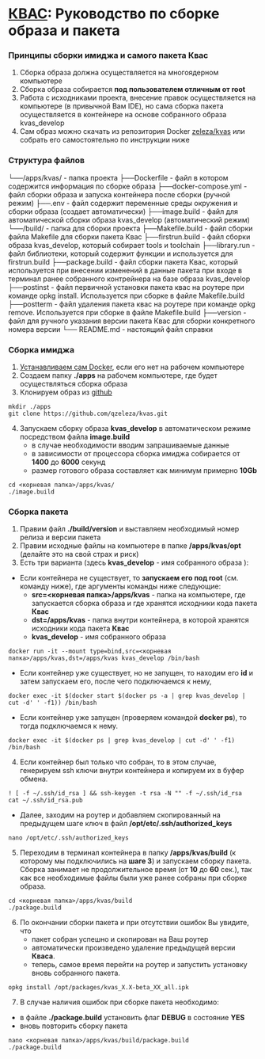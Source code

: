 # [КВАС](https://forum.keenetic.com/topic/14415-пробуем-квас-shadowsocks-и-другие-vpn-клиенты/?do=findComment&comment=152234): Руководство по сборке образа и пакета

### Принципы сборки имиджа и самого пакета **Квас**
1. Сборка образа должна осуществляется на многоядерном компьютере
2. Сборка образа собирается **под пользователем отличным от root**
3. Работа с исходниками проекта, внесение правок осуществляется на компьютере (в привычной Вам IDE), но сама сборка пакета осуществляется в контейнере на основе собранного образа kvas_develop
4. Сам образ можно скачать из репозитория Docker [zeleza/kvas](https://hub.docker.com/r/zeleza/kvas) или собрать его самостоятельно по инструкции ниже 

### Структура файлов
└──/apps/kvas/                    - папка проекта
          ├──Dockerfile           - файл в котором содержится информация по сборке образа
          ├──docker-compose.yml   - файл сборки образа и запуска контейнера после сборки (ручной режим)
          ├──.env                 - файл содержит переменные среды окружения и сборки образа (создает автоматически)
          ├──image.build          - файл для автоматической сборки образа kvas_develop (автоматический режим)
          └──/build/              - папка для сборки проекта
                ├──Makefile.build - файл сборки файла Makefile для сборки пакета Квас
                ├──firstrun.build - файл сборки образа kvas_develop, который собирает tools и toolchain
                ├──library.run    - файл библиотеки, который содержит функции и используется для firstrun.build
                ├──package.build  - файл сборки пакета Квас, который используется при внесении изменений в данные пакета при входе в терминал ранее собранного контрейнера на базе образа kvas_develop
                ├──postinst       - файл первичной установки пакета квас на роутере при команде opkg install. Используется при сборке в файле Makefile.build
                ├──postterm       - файл удаления пакета квас на роутере при команде opkg remove. Используется при сборке в файле Makefile.build
                ├──version        - файл для ручного указания версии пакета Квас для сборки конкретного номера версии
                └── README.md     - настоящий файл справки 

### Сборка имиджа
1. [Устанавливаем сам Docker](https://docs.docker.com/engine/install/), если его нет на рабочем компьютере
2. Создаем папку **./apps** на рабочем компьютере, где будет осуществляться сборка образа
3. Клонируем образ из [github](https://github.com/qzeleza/kvas) 
```
mkdir ./apps 
git clone https://github.com/qzeleza/kvas.git
```

4. Запускаем сборку образа **kvas_develop** в автоматическом режиме посредством файла **image.build**
    - в случае необходимости вводим запрашиваемые данные
    - в зависимости от процессора сборка имиджа собирается от **1400** до **6000** секунд 
    - размер готового образа составляет как минимум примерно **10Gb**

```
cd <корневая папка>/apps/kvas/
./image.build
```

### Сборка пакета
1. Правим файл **./build/version** и выставляем необходимый номер релиза и версии пакета 
2. Правим исходные файлы на компьютере в папке **/apps/kvas/opt** (делайте это на свой страх и риск)
3. Есть три варианта (здесь **kvas_develop** - имя собранного образа ): 
  - Если контейнера не существует, то **запускаем его под root** (см. команду ниже), где аргументы команды ниже следующие:
    - **src=<корневая папка>/apps/kvas** - папка на компьютере, где запускается сборка образа и где хранятся исходники кода пакета **Квас**
    - **dst=/apps/kvas** - папка внутри контейнера, в которой хранятся исходники кода пакета **Квас** 
    - **kvas_develop** - имя собранного образа
```
docker run -it --mount type=bind,src=<корневая папка>/apps/kvas,dst=/apps/kvas kvas_develop /bin/bash
```
  - Если контейнер уже существует, но не запущен, то находим его **id** и затем запускаем его, после чего подключаемся к нему,
```
docker exec -it $(docker start $(docker ps -a | grep kvas_develop | cut -d' ' -f1)) /bin/bash
```
  - Если контейнер уже запущен (проверяем командой **docker ps**), то тогда подключаемся к нему.
```
docker exec -it $(docker ps | grep kvas_develop | cut -d' ' -f1) /bin/bash
```

4. Если контейнер был только что собран, то в этом случае, генерируем ssh ключи внутри контейнера и копируем их в буфер обмена.
```
! [ -f ~/.ssh/id_rsa ] && ssh-keygen -t rsa -N "" -f ~/.ssh/id_rsa
cat ~/.ssh/id_rsa.pub 
```
 - Далее, заходим на роутер и добавляем скопированный на предыдущем шаге ключ в файл **/opt/etc/.ssh/authorized_keys**
```
nano /opt/etc/.ssh/authorized_keys
```
5. Переходим в терминал контейнера в папку **/apps/kvas/build** (к которому мы подключились на **шаге 3**) и запускаем сборку пакета. Сборка занимает не продолжительное время (от **10** до **60** сек.), так как все необходимые файлы были уже ранее собраны при сборке образа.
```
cd <корневая папка>/apps/kvas/build
./package.build
```
6. По окончании сборки пакета и при отсутствии ошибок Вы увидите, что 
   - пакет собран успешно и скопирован на Ваш роутер 
   - автоматически произведено удаление предыдущей версии **Кваса**. 
   - теперь, самое время перейти на роутер и запустить установку вновь собранного пакета.
```
opkg install /opt/packages/kvas_Х.Х-beta_ХХ_all.ipk
```
7. В случае наличия ошибок при сборке пакета необходимо:
  - в файле **./package.build** установить флаг **DEBUG** в состояние **YES** 
  - вновь повторить сборку пакета
```
nano <корневая папка>/apps/kvas/build/package.build
./package.build
```
